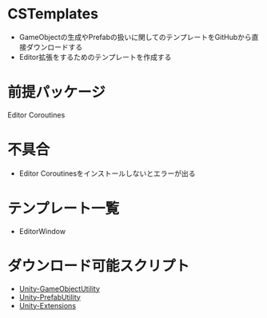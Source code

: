 # CSTemplates
* GameObjectの生成やPrefabの扱いに関してのテンプレートをGitHubから直接ダウンロードする
* Editor拡張をするためのテンプレートを作成する

# 前提パッケージ
Editor Coroutines

# 不具合
* Editor Coroutinesをインストールしないとエラーが出る

# テンプレート一覧
* EditorWindow

# ダウンロード可能スクリプト
* [Unity-GameObjectUtility](https://github.com/ayaha401/Unity-GameObjectUtility)
* [Unity-PrefabUtility](https://github.com/ayaha401/Unity-PrefabUtility)
* [Unity-Extensions](https://github.com/ayaha401/Unity-Extensions)
